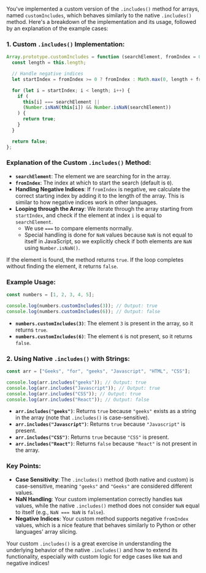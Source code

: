 You've implemented a custom version of the `.includes()` method for arrays, named `customIncludes`, which behaves similarly to the native `.includes()` method. Here's a breakdown of the implementation and its usage, followed by an explanation of the example cases:

### 1. **Custom `.includes()` Implementation:**

```javascript
Array.prototype.customIncludes = function (searchElement, fromIndex = 0) {
  const length = this.length;

  // Handle negative indices
  let startIndex = fromIndex >= 0 ? fromIndex : Math.max(0, length + fromIndex);

  for (let i = startIndex; i < length; i++) {
    if (
      this[i] === searchElement ||
      (Number.isNaN(this[i]) && Number.isNaN(searchElement))
    ) {
      return true;
    }
  }

  return false;
};
```

### Explanation of the Custom `.includes()` Method:
- **`searchElement`**: The element we are searching for in the array.
- **`fromIndex`**: The index at which to start the search (default is `0`).
- **Handling Negative Indices**: If `fromIndex` is negative, we calculate the correct starting index by adding it to the length of the array. This is similar to how negative indices work in other languages.
- **Looping through the Array**: We iterate through the array starting from `startIndex`, and check if the element at index `i` is equal to `searchElement`. 
  - We use `===` to compare elements normally.
  - Special handling is done for `NaN` values because `NaN` is not equal to itself in JavaScript, so we explicitly check if both elements are `NaN` using `Number.isNaN()`.

If the element is found, the method returns `true`. If the loop completes without finding the element, it returns `false`.

### Example Usage:

```javascript
const numbers = [1, 2, 3, 4, 5];

console.log(numbers.customIncludes(3)); // Output: true
console.log(numbers.customIncludes(6)); // Output: false
```

- **`numbers.customIncludes(3)`**: The element `3` is present in the array, so it returns `true`.
- **`numbers.customIncludes(6)`**: The element `6` is not present, so it returns `false`.

### 2. **Using Native `.includes()` with Strings:**

```javascript
const arr = ["Geeks", "for", "geeks", "Javascript", "HTML", "CSS"];

console.log(arr.includes("geeks")); // Output: true
console.log(arr.includes("Javascript")); // Output: true
console.log(arr.includes("CSS")); // Output: true
console.log(arr.includes("React")); // Output: false
```

- **`arr.includes("geeks")`**: Returns `true` because `"geeks"` exists as a string in the array (note that `.includes()` is case-sensitive).
- **`arr.includes("Javascript")`**: Returns `true` because `"Javascript"` is present.
- **`arr.includes("CSS")`**: Returns `true` because `"CSS"` is present.
- **`arr.includes("React")`**: Returns `false` because `"React"` is not present in the array.

### Key Points:
- **Case Sensitivity**: The `.includes()` method (both native and custom) is case-sensitive, meaning `"geeks"` and `"Geeks"` are considered different values.
- **NaN Handling**: Your custom implementation correctly handles `NaN` values, while the native `.includes()` method does not consider `NaN` equal to itself (e.g., `NaN === NaN` is `false`).
- **Negative Indices**: Your custom method supports negative `fromIndex` values, which is a nice feature that behaves similarly to Python or other languages' array slicing.

Your custom `.includes()` is a great exercise in understanding the underlying behavior of the native `.includes()` and how to extend its functionality, especially with custom logic for edge cases like `NaN` and negative indices!